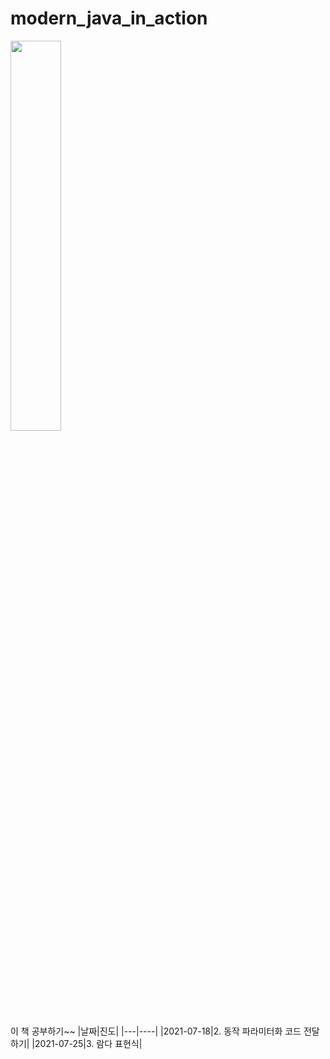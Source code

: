 # modern_java_in_action
<img src="http://image.yes24.com/goods/77125987/XL"  width="40%" height="40%">

이 책 공부하기~~
|날짜|진도|
|---|----|
|2021-07-18|2. 동작 파라미터화 코드 전달하기|
|2021-07-25|3. 람다 표현식|
